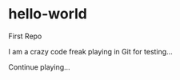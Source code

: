 # hello-world
First Repo

I am a crazy code freak playing in Git for testing...

Continue playing...
